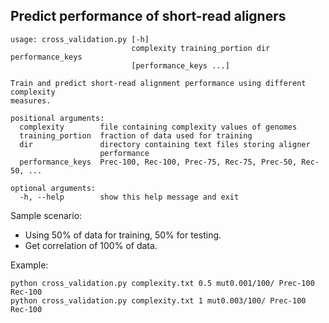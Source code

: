 ## Predict performance of short-read aligners

    usage: cross_validation.py [-h]
                               complexity training_portion dir performance_keys
                               [performance_keys ...]

    Train and predict short-read alignment performance using different complexity
    measures.

    positional arguments:
      complexity        file containing complexity values of genomes
      training_portion  fraction of data used for training
      dir               directory containing text files storing aligner
                        performance
      performance_keys  Prec-100, Rec-100, Prec-75, Rec-75, Prec-50, Rec-50, ...

    optional arguments:
      -h, --help        show this help message and exit


Sample scenario:

* Using 50% of data for training, 50% for testing.
* Get correlation of 100% of data.

Example:

    python cross_validation.py complexity.txt 0.5 mut0.001/100/ Prec-100 Rec-100
    python cross_validation.py complexity.txt 1 mut0.003/100/ Prec-100 Rec-100

